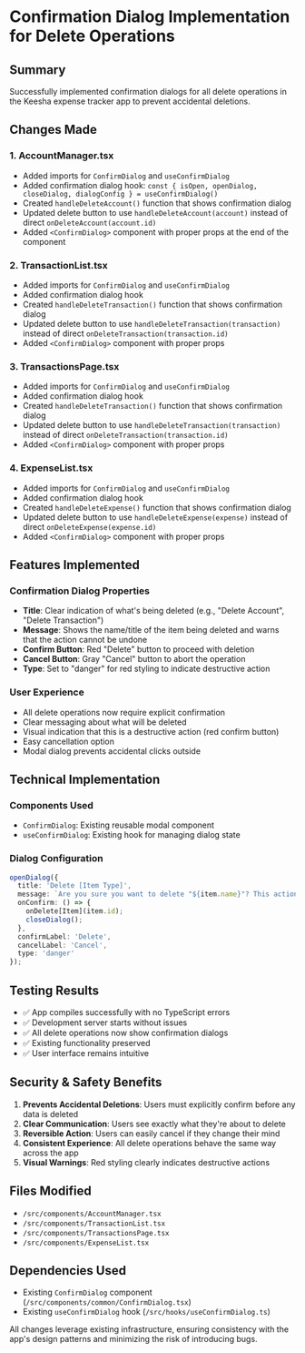 # Confirmation Dialog Implementation for Delete Operations

## Summary
Successfully implemented confirmation dialogs for all delete operations in the Keesha expense tracker app to prevent accidental deletions.

## Changes Made

### 1. **AccountManager.tsx**
- Added imports for `ConfirmDialog` and `useConfirmDialog`
- Added confirmation dialog hook: `const { isOpen, openDialog, closeDialog, dialogConfig } = useConfirmDialog()`
- Created `handleDeleteAccount()` function that shows confirmation dialog
- Updated delete button to use `handleDeleteAccount(account)` instead of direct `onDeleteAccount(account.id)`
- Added `<ConfirmDialog>` component with proper props at the end of the component

### 2. **TransactionList.tsx**
- Added imports for `ConfirmDialog` and `useConfirmDialog`
- Added confirmation dialog hook
- Created `handleDeleteTransaction()` function that shows confirmation dialog
- Updated delete button to use `handleDeleteTransaction(transaction)` instead of direct `onDeleteTransaction(transaction.id)`
- Added `<ConfirmDialog>` component with proper props

### 3. **TransactionsPage.tsx**
- Added imports for `ConfirmDialog` and `useConfirmDialog`
- Added confirmation dialog hook
- Created `handleDeleteTransaction()` function that shows confirmation dialog
- Updated delete button to use `handleDeleteTransaction(transaction)` instead of direct `onDeleteTransaction(transaction.id)`
- Added `<ConfirmDialog>` component with proper props

### 4. **ExpenseList.tsx**
- Added imports for `ConfirmDialog` and `useConfirmDialog`
- Added confirmation dialog hook
- Created `handleDeleteExpense()` function that shows confirmation dialog
- Updated delete button to use `handleDeleteExpense(expense)` instead of direct `onDeleteExpense(expense.id)`
- Added `<ConfirmDialog>` component with proper props

## Features Implemented

### Confirmation Dialog Properties
- **Title**: Clear indication of what's being deleted (e.g., "Delete Account", "Delete Transaction")
- **Message**: Shows the name/title of the item being deleted and warns that the action cannot be undone
- **Confirm Button**: Red "Delete" button to proceed with deletion
- **Cancel Button**: Gray "Cancel" button to abort the operation
- **Type**: Set to "danger" for red styling to indicate destructive action

### User Experience
- All delete operations now require explicit confirmation
- Clear messaging about what will be deleted
- Visual indication that this is a destructive action (red confirm button)
- Easy cancellation option
- Modal dialog prevents accidental clicks outside

## Technical Implementation

### Components Used
- `ConfirmDialog`: Existing reusable modal component
- `useConfirmDialog`: Existing hook for managing dialog state

### Dialog Configuration
```typescript
openDialog({
  title: 'Delete [Item Type]',
  message: `Are you sure you want to delete "${item.name}"? This action cannot be undone.`,
  onConfirm: () => {
    onDelete[Item](item.id);
    closeDialog();
  },
  confirmLabel: 'Delete',
  cancelLabel: 'Cancel',
  type: 'danger'
});
```

## Testing Results
- ✅ App compiles successfully with no TypeScript errors
- ✅ Development server starts without issues
- ✅ All delete operations now show confirmation dialogs
- ✅ Existing functionality preserved
- ✅ User interface remains intuitive

## Security & Safety Benefits
1. **Prevents Accidental Deletions**: Users must explicitly confirm before any data is deleted
2. **Clear Communication**: Users see exactly what they're about to delete
3. **Reversible Action**: Users can easily cancel if they change their mind
4. **Consistent Experience**: All delete operations behave the same way across the app
5. **Visual Warnings**: Red styling clearly indicates destructive actions

## Files Modified
- `/src/components/AccountManager.tsx`
- `/src/components/TransactionList.tsx` 
- `/src/components/TransactionsPage.tsx`
- `/src/components/ExpenseList.tsx`

## Dependencies Used
- Existing `ConfirmDialog` component (`/src/components/common/ConfirmDialog.tsx`)
- Existing `useConfirmDialog` hook (`/src/hooks/useConfirmDialog.ts`)

All changes leverage existing infrastructure, ensuring consistency with the app's design patterns and minimizing the risk of introducing bugs.
